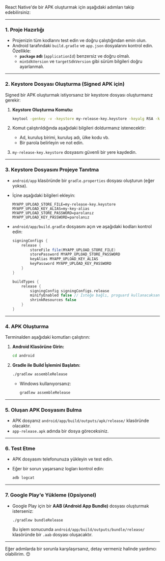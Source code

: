 React Native'de bir APK oluşturmak için aşağıdaki adımları takip edebilirsiniz:

---

### 1. **Proje Hazırlığı**

- Projenizin tüm kodlarını test edin ve doğru çalıştığından emin olun.
- Android tarafındaki `build.gradle` ve `app.json` dosyalarını kontrol edin. Özellikle:
    - **`package` adı** (`applicationId`) benzersiz ve doğru olmalı.
    - `minSdkVersion` ve `targetSdkVersion` gibi sürüm bilgileri doğru ayarlanmalı.

---

### 2. **Keystore Dosyası Oluşturma (Signed APK için)**

Signed bir APK oluşturmak istiyorsanız bir keystore dosyası oluşturmanız gerekir:

1. **Keystore Oluşturma Komutu:**
    
    ```bash
    keytool -genkey -v -keystore my-release-key.keystore -keyalg RSA -keysize 2048 -validity 10000 -alias my-key-alias
    ```
    
2. Komut çalıştırıldığında aşağıdaki bilgileri doldurmanız istenecektir:
    - Ad, kuruluş birimi, kuruluş adı, ülke kodu vb.
    - Bir parola belirleyin ve not edin.
3. `my-release-key.keystore` dosyasını güvenli bir yere kaydedin.

---

### 3. **Keystore Dosyasını Projeye Tanıtma**

- `android/app` klasöründe bir `gradle.properties` dosyası oluşturun (eğer yoksa).
- İçine aşağıdaki bilgileri ekleyin:
    
    ```properties
    MYAPP_UPLOAD_STORE_FILE=my-release-key.keystore
    MYAPP_UPLOAD_KEY_ALIAS=my-key-alias
    MYAPP_UPLOAD_STORE_PASSWORD=parolanız
    MYAPP_UPLOAD_KEY_PASSWORD=parolanız
    ```
    
- `android/app/build.gradle` dosyasını açın ve aşağıdaki kodları kontrol edin:
    
    ```gradle
    signingConfigs {
        release {
            storeFile file(MYAPP_UPLOAD_STORE_FILE)
            storePassword MYAPP_UPLOAD_STORE_PASSWORD
            keyAlias MYAPP_UPLOAD_KEY_ALIAS
            keyPassword MYAPP_UPLOAD_KEY_PASSWORD
        }
    }
    
    buildTypes {
        release {
            signingConfig signingConfigs.release
            minifyEnabled false // İsteğe bağlı, proguard kullanacaksanız ayarlayın.
            shrinkResources false
        }
    }
    ```
    

---

### 4. **APK Oluşturma**

Terminalden aşağıdaki komutları çalıştırın:

1. **Android Klasörüne Girin:**
    
    ```bash
    cd android
    ```
    
2. **Gradle ile Build İşlemini Başlatın:**
    
    ```bash
    ./gradlew assembleRelease
    ```
    
    - Windows kullanıyorsanız:
        
        ```bash
        gradlew assembleRelease
        ```
        

---

### 5. **Oluşan APK Dosyasını Bulma**

- APK dosyanız `android/app/build/outputs/apk/release/` klasöründe olacaktır.
- `app-release.apk` adında bir dosya göreceksiniz.

---

### 6. **Test Etme**

- APK dosyasını telefonunuza yükleyin ve test edin.
- Eğer bir sorun yaşarsanız logları kontrol edin:
    
    ```bash
    adb logcat
    ```
    

---

### 7. **Google Play'e Yükleme (Opsiyonel)**

- Google Play için bir **AAB (Android App Bundle)** dosyası oluşturmak isterseniz:
    
    ```bash
    ./gradlew bundleRelease
    ```
    
    Bu işlem sonucunda `android/app/build/outputs/bundle/release/` klasöründe bir `.aab` dosyası oluşacaktır.

---

Eğer adımlarda bir sorunla karşılaşırsanız, detay vermeniz halinde yardımcı olabilirim. 😊